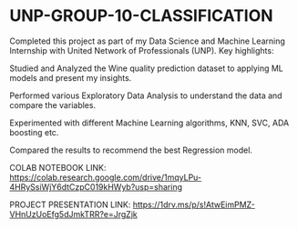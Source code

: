 # UNP-GROUP-10-CLASSIFICATION

Completed this project as part of my Data Science and Machine Learning Internship with United Network of Professionals (UNP). Key highlights:

Studied and Analyzed the Wine quality prediction dataset to applying ML models and present my insights.

Performed various Exploratory Data Analysis to understand the data and compare the variables.

Experimented with different Machine Learning algorithms, KNN, SVC, ADA boosting etc.

Compared the results to recommend the best Regression model.

COLAB NOTEBOOK LINK:
https://colab.research.google.com/drive/1mqyLPu-4HRySsiWjY6dtCzpC019kHWyb?usp=sharing

PROJECT PRESENTATION LINK:
https://1drv.ms/p/s!AtwEimPMZ-VHnUzUoEfg5dJmkTRR?e=JrgZjk
